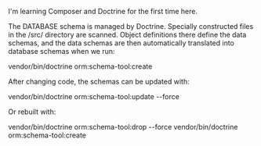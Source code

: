 I'm learning Composer and Doctrine for the first time here.

The DATABASE schema is managed by Doctrine.
Specially constructed files in the /src/ directory are scanned.
Object definitions there define the data schemas, and the data schemas
are then automatically translated into database schemas when we run:

  vendor/bin/doctrine orm:schema-tool:create

After changing code, the schemas can be updated with:

  vendor/bin/doctrine orm:schema-tool:update --force

Or rebuilt with:

  vendor/bin/doctrine orm:schema-tool:drop --force
  vendor/bin/doctrine orm:schema-tool:create

